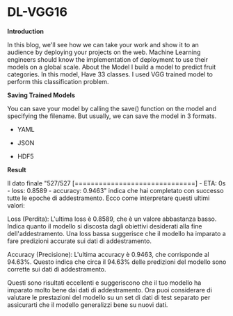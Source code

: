 # DL-VGG16

**Introduction**


In this blog, we'll see how we can take your work and show it to an audience by deploying your projects on the web. Machine Learning engineers should know the implementation of deployment to use their models on a global scale.
About the Model
I build a model to predict fruit categories. In this model, Have 33 classes. I used VGG trained model to perform this classification problem.

**Saving Trained Models**

You can save your model by calling the save() function on the model and specifying the filename. But usually, we can save the model in 3 formats.

- YAML

- JSON

- HDF5

**Result**

<p>
Il dato finale "527/527 [==============================] - ETA: 0s - loss: 0.8589 - accuracy: 0.9463" indica che hai completato con successo tutte le epoche di addestramento. Ecco come interpretare questi ultimi valori:

Loss (Perdita): L'ultima loss è 0.8589, che è un valore abbastanza basso. Indica quanto il modello si discosta dagli obiettivi desiderati alla fine dell'addestramento. Una loss bassa suggerisce che il modello ha imparato a fare predizioni accurate sui dati di addestramento.

Accuracy (Precisione): L'ultima accuracy è 0.9463, che corrisponde al 94.63%. Questo indica che circa il 94.63% delle predizioni del modello sono corrette sui dati di addestramento.

Questi sono risultati eccellenti e suggeriscono che il tuo modello ha imparato molto bene dai dati di addestramento. Ora puoi considerare di valutare le prestazioni del modello su un set di dati di test separato per assicurarti che il modello generalizzi bene su nuovi dati.
</p>

